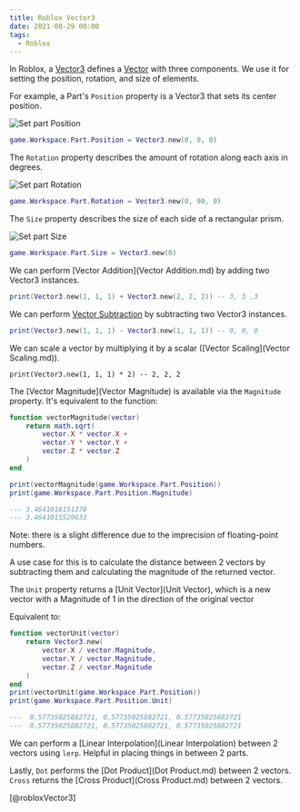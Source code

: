 ```yaml
---
title: Roblox Vector3
date: 2021-08-29 00:00
tags:
  - Roblox
---
```


In Roblox, a [Vector3](https://developer.roblox.com/en-us/api-reference/datatype/Vector3) defines a [Vector](vector.md) with three components. We use it for setting the position, rotation, and size of elements.

For example, a Part's `Position` property is a Vector3 that sets its center position.

![Set part Position](/_media/roblox-set-part-position-vector3.gif)

```lua
game.Workspace.Part.Position = Vector3.new(0, 0, 0)
```

The `Rotation` property describes the amount of rotation along each axis in degrees.

![Set part Rotation](/_media/roblox-set-part-rotation-vector3.gif)

```lua
game.Workspace.Part.Rotation = Vector3.new(0, 90, 0)
```

The `Size` property describes the size of each side of a rectangular prism.

![Set part Size](/_media/roblox-set-part-size-vector3.gif)

```lua
game.Workspace.Part.Size = Vector3.new(0)
```

We can perform [Vector Addition](Vector Addition.md) by adding two Vector3 instances.

```lua
print(Vector3.new(1, 1, 1) + Vector3.new(2, 2, 2)) -- 3, 3 ,3
```

We can perform [Vector Subtraction](vector-subtraction.md) by subtracting two Vector3 instances.

```lua
print(Vector3.new(1, 1, 1) - Vector3.new(1, 1, 1)) -- 0, 0, 0
```

We can scale a vector by multiplying it by a scalar ([Vector Scaling](Vector Scaling.md)).

```
print(Vector3.new(1, 1, 1) * 2) -- 2, 2, 2
```

The [Vector Magnitude](Vector Magnitude) is available via the `Magnitude` property. It's equivalent to the function:

```lua
function vectorMagnitude(vector)
    return math.sqrt(
        vector.X * vector.X +
        vector.Y * vector.Y +
        vector.Z * vector.Z
    )
end

print(vectorMagnitude(game.Workspace.Part.Position))
print(game.Workspace.Part.Position.Magnitude)

--- 3.4641016151378
--- 3.4641015529633 
```

Note: there is a slight difference due to the imprecision of floating-point numbers.

A use case for this is to calculate the distance between 2 vectors by subtracting them and calculating the magnitude of the returned vector.

The `Unit` property returns a [Unit Vector](Unit Vector), which is a new vector with a Magnitude of 1 in the direction of the original vector

Equivalent to:

```lua
function vectorUnit(vector)
    return Vector3.new(
        vector.X / vector.Magnitude,
        vector.Y / vector.Magnitude,
        vector.Z / vector.Magnitude
    )
end
print(vectorUnit(game.Workspace.Part.Position))
print(game.Workspace.Part.Position.Unit)

---  0.57735025882721, 0.57735025882721, 0.57735025882721
---  0.57735025882721, 0.57735025882721, 0.57735025882721
```

We can perform a [Linear Interpolation](Linear Interpolation) between 2 vectors using `lerp`. Helpful in placing things in between 2 parts.

Lastly, `Dot` performs the [Dot Product](Dot Product.md) between 2 vectors. `Cross` returns the [Cross Product](Cross Product.md) between 2 vectors.

[@robloxVector3]
